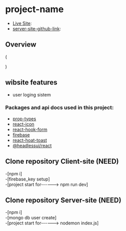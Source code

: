 
# project-name

- [Live Site](url):
- [server-site-github-link](url):


## Overview
(
   
)

## wibsite features
- user loging sistem


  




### Packages and api docs used in this project:
- [prop-types](https://www.npmjs.com/package/prop-types?activeTab=readme/)
- [react-icon](https://react-icons.github.io/react-icons/)
- [react-hook-form](https://react-hook-form.com/)
- [firebase](https://firebase.google.com/)
- [react-hoat-toast](https://react-hot-toast.com/)
- [@headlessui/react](https://headlessui.com/)




## Clone repository Client-site (NEED)
-[npm i]
<br/>
-[firebase_key setup]
<br/>
-[project start for------> npm run dev]

## Clone repository Server-site (NEED)
-[npm i]
<br/>
-[mongo db user create]
<br/>
-[project start for------> nodemon index.js]

